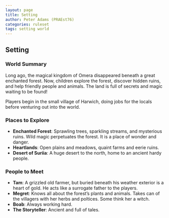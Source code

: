 ```yaml
---
layout: page
title: Setting
author: Peter Adams (PRAEst76)
categories: ruleset
tags: setting world
---
```

## Setting

### World Summary

Long ago, the magical kingdom of Omera disappeared beneath a great enchanted forest. Now, children explore the forest, discover hidden ruins, and help friendly people and animals. The land is full of secrets and magic waiting to be found!

Players begin in the small village of Harwich, doing jobs for the locals before venturing out into the world.

### Places to Explore

- **Enchanted Forest**: Sprawling trees, sparkling streams, and mysterious ruins. Wild magic perpetuates the forest. It is a place of wonder and danger.
- **Heartlands**: Open plains and meadows, quaint farms and eerie ruins.
- **Desert of Suriia**: A huge desert to the north, home to an ancient hardy people.

### People to Meet

- **Tam**: A grizzled old farmer, but buried beneath his weather exterior is a heart of gold. He acts like a surrogate father to the players.
- **Megret**: Knows all about the forest’s plants and animals. Takes can of the villagers with her herbs and poltices. Some think her a witch.
- **Boab**: Always working hard.
- **The Storyteller**: Ancient and full of tales.
